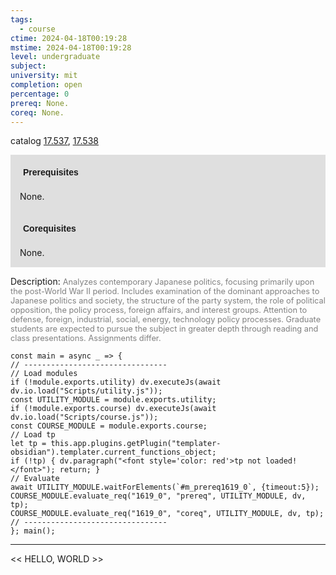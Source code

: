 ```yaml
---
tags:
  - course
ctime: 2024-04-18T00:19:28
mstime: 2024-04-18T00:19:28
level: undergraduate
subject: 
university: mit
completion: open
percentage: 0
prereq: None.
coreq: None.
---
```


catalog [17.537](http://student.mit.edu/catalog/m17b.html#17.537), [17.538](http://student.mit.edu/catalog/m17b.html#17.538)

<span style="display: block; padding: 15px; background-color: rgb(100, 100, 100, 0.2);"><font id="m_prereq1619_0" style="display: block; font-family: Arial, sans-serif; font-weight: bold; padding: 5px">Prerequisites</font><br><span id="prereq1619_0">None.</span></span>
<span style="display: block; padding: 15px; background-color: rgb(100, 100, 100, 0.2);"><font id="m_coreq1619_0" style="display: block; font-family: Arial, sans-serif; font-weight: bold; padding: 5px">Corequisites</font><br><span id="coreq1619_0">None.</span></span>

<font style="">Description:</font>
<font style="color: grey; font-size: 0.8rem;">Analyzes contemporary Japanese politics, focusing primarily upon the post-World War II period. Includes examination of the dominant approaches to Japanese politics and society, the structure of the party system, the role of political opposition, the policy process, foreign affairs, and interest groups. Attention to defense, foreign, industrial, social, energy, technology policy processes. Graduate students are expected to pursue the subject in greater depth through reading and class presentations. Assignments differ.</font>

```dataviewjs
const main = async _ => {
// --------------------------------
// Load modules
if (!module.exports.utility) dv.executeJs(await dv.io.load("Scripts/utility.js"));
const UTILITY_MODULE = module.exports.utility;
if (!module.exports.course) dv.executeJs(await dv.io.load("Scripts/course.js"));
const COURSE_MODULE = module.exports.course;
// Load tp
let tp = this.app.plugins.getPlugin("templater-obsidian").templater.current_functions_object;
if (!tp) { dv.paragraph("<font style='color: red'>tp not loaded!</font>"); return; }
// Evaluate
await UTILITY_MODULE.waitForElements(`#m_prereq1619_0`, {timeout:5});
COURSE_MODULE.evaluate_req("1619_0", "prereq", UTILITY_MODULE, dv, tp);
COURSE_MODULE.evaluate_req("1619_0", "coreq", UTILITY_MODULE, dv, tp);
// --------------------------------
}; main();
```

---

<< HELLO, WORLD >>
